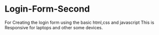 # Login-Form-Second
For Creating the login form using the basic html,css and javascript
This is Responsive for laptops and other some devices.
